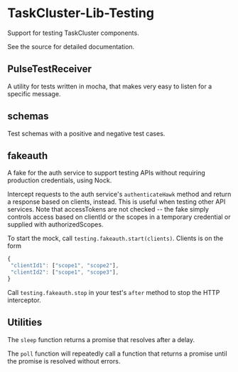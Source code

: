 TaskCluster-Lib-Testing
=======================

Support for testing TaskCluster components.

See the source for detailed documentation.

PulseTestReceiver
-----------------

A utility for tests written in mocha, that makes very easy to listen for a
specific message.

schemas
-------

Test schemas with a positive and negative test cases.

fakeauth
--------

A fake for the auth service to support testing APIs without requiring
production credentials, using Nock.

Intercept requests to the auth service's `authenticateHawk` method and
return a response based on clients, instead.  This is useful when testing
other API services.  Note that accessTokens are not checked -- the fake
simply controls access based on clientId or the scopes in a temporary
credential or supplied with authorizedScopes.

To start the mock, call `testing.fakeauth.start(clients)`.  Clients is on the form
```js
{
 "clientId1": ["scope1", "scope2"],
 "clientId2": ["scope1", "scope3"],
}
```

Call `testing.fakeauth.stop` in your test's `after` method to stop the HTTP interceptor.

Utilities
---------

The `sleep` function returns a promise that resolves after a delay.

The `poll` function will repeatedly call a function that returns a promise
until the promise is resolved without errors.

